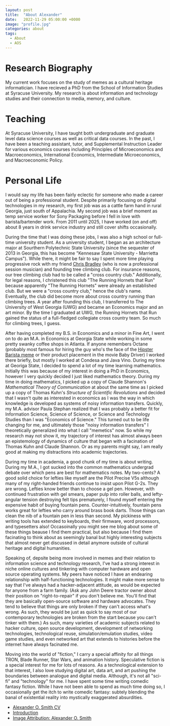 ```yaml
---
layout: post
title:  "About Alexander"
date:   2022-11-29 05:00:00 +0000
image: "profile.jpg"
categories: about
tags:
  - About
  - AOS
---
```


# Research Biography

My current work focuses on the study of memes as a cultural heritage informatician. I have recieved a PhD from the School of Information Studies at Syracuse University. My research is about information and technology studies and their connection to media, memory, and culture.

# Teaching

At Syracuse University, I have taught both undergraduate and graduate level data science courses as well as critical data courses. In the past, I have been a teaching assistant, tutor, and Supplemental Instruction Leader for various economics courses including Principles of Microeconomics and Macroeconomics, International Economics, Intermediate Microeconomics, and Macroeconomic Policy.

# Personal Life

I would say my life has been fairly eclectic for someone who made a career out of being a professional student. Despite primarily focusing on digital technologies in my research, my first job was as a cattle farm hand in rural Georgia, just south of Appalachia. My second job was a brief moment as temp service worker for Sony Packaging before I fell in love with barista/bartender work. From 2011 until 2025, I have worked (on and off) about 8 years in drink service industry and still cover shifts occasionally.

During the time that I was doing these jobs, I was also a high school or full-time university student. As a university student, I began as an architecture major at Sourthern Polytechnic State University (since the sequester of 2013 in Georgia, this has become "Kennesaw State University - Marrietta Campus"). While there, it might be fair to say I spent more time playing progressive rock with my friend [Chris Bradley](https://www.instagram.com/chrisbradleyguitar/) (who is now a professional session musician) and founding tree climbing club. For insurance reasons, our tree climbing club had to be called a "cross country club." Additionally, for legal reasons, I christened this club "The Running Hornets that Run" because apparently "The Running Hornets" were already an established club. But we were a "cross country club," hence the club's name. Eventually, the club did become more about cross country running than climbing trees. A year after founding this club, I transferred to The University of West Georgia (UWG) and became an Economics major and an art minor. By the time I graduated at UWG, the Running Hornets that Run gained the status of a full-fledged collegiate cross country team. So much for climbing trees, I guess.

After having completed my B.S. in Economics and a minor in Fine Art, I went on to do an M.A. in Economics at Georgia State while working in some pretty swanky coffee shops in Atlanta. If anyone remembers Octane (probably most famous for hiring the guy who's the face of the [Hipster Barista meme](https://knowyourmeme.com/memes/hipster-barista) or their product placement in the movie Baby Driver) I worked there briefly, but mostly I worked at Condesa and Java Vino. During my time at Georiga State, I decided to spend a lot of my time learning mathematics. Initially this was because of my interest in doing a PhD in Economics, however I very quickly decided I just liked mathematics theory. During my time in doing mathematics, I picked up a copy of Claude Shannon's _Mathematical Theory of Communication_ at about the same time as I picked up a copy of Thomas Kuhn's _Structure of Scientific Revolutions_ and decided that I wasn't quite as interested in economics as I was the way in which knowledge is developed as systems of noisy information transfers. Quickly, my M.A. advisor Paula Stephan realized that I was probably a better fit for Information Science, Science of Science, or Science and Technology Studies than I was "Economics of Science." This turned out to be life changing for me, and ultimately those "noisy information transfers" I theoretically generalized into what I call "memetics" now. So while my research may not show it, my trajectory of interest has almost always been an epistemology of dynamics of culture that began with a facination of Thomas Kuhn and Claude Shannon. Or as my parents might say, I am really good at making my distractions into academic trajectories.

During my time in academia, a good chunk of my time is about writing. During my M.A., I got sucked into the common mathematics undergrad debate over which pens are best for mathematics notes. My two-cents? A good solid choice for lefties like myself are the Pilot Precise V5s although many of my right-handed friends continue to insist upon Pilot G-2s. They are wrong. Lefties know better than to choose a gel pen. However, with continued frustration with gel smears, paper pulp into roller balls, and lefty-angular tension destroying felt tips prematurely, I found myself entering the expensive habit of buying fountain pens. Counter-intuitively, fountain pens works great for lefties who carry around brass book darts. Those things can clean the nib of a fountain pen in less than second. My pickiness with writing tools has extended to keyboards, their firmware, word processors, and typesetters also! Occasoinally you might see me blog about some of these things beause I find them practical, but also because I find them facinating to think about as seemingly banal but highly interesting subjects that almost never get discussed in detail anymore outside of cultural heritage and digital humanities.

Speaking of, depsite being more involved in memes and their relation to information science and technology research, I've had a strong interest in niche online cultures and tinkering with computer hardware and open source operating systems. My peers have noticed I have an endearing relationship with half-functioning technologies. It might make more sense to say that I've always had a hacker-adjacent attitude, as would be expected for anyone from a farm family. (Ask any John Deere tractor owner about their position on "right-to-repair" if you don't believe me. You'll find that they are basically open-source software and hardware advocates. They tend to believe that things are only broken if they can't access what's wrong. As such, they would be just as quick to say most of our contemporary technologies are broken from the start because you can't tinker with them.) As such, many varieties of academic subjects related to hacker culture, open source development, development of networking technologies, technological reuse, simulation/emulation studies, video game studies, and even networked art that extends to histories before the internet have always facinated me.

Moving into the world of "fiction," I carry a special affinity for all things TRON, Blade Runner, Star Wars, and animation history. Speculative fiction is a special interest for me for lots of reasons. As a technological extension to that interest, I also love studying digital art, data art, and art pushing the boundaries between analogue and digital media. Although, it's not all "sci-fi" and "technology" for me. I have spent some time writing comedic fantasy fiction. While I have not been able to spend as much time doing so, I occasionally get the itch to write comedic fantasy: subtely blending the banal of existential reality into mystically exaggerated absurdities.  

  * [Alexander O. Smith CV](/cv/)
  * [Introduction](/Introduction/)
  * [Image Attribution: Alexander O. Smith](/)
